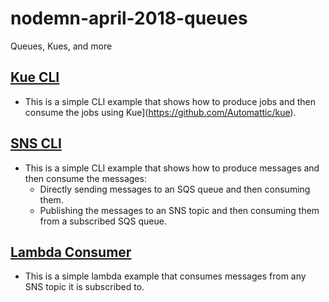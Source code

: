 # nodemn-april-2018-queues
Queues, Kues, and more

## [Kue CLI](https://github.com/Olson3R/nodemn-april-2018-queues/tree/master/kue_cli)
- This is a simple CLI example that shows how to produce jobs and then consume the jobs using Kue](https://github.com/Automattic/kue).

## [SNS CLI](https://github.com/Olson3R/nodemn-april-2018-queues/tree/master/sns_cli)
- This is a simple CLI example that shows how to produce messages and then consume the messages:
  - Directly sending messages to an SQS queue and then consuming them.
  - Publishing the messages to an SNS topic and then consuming them from a subscribed SQS queue.
  
## [Lambda Consumer](https://github.com/Olson3R/nodemn-april-2018-queues/tree/master/lambda_consumer)
- This is a simple lambda example that consumes messages from any SNS topic it is subscribed to.
